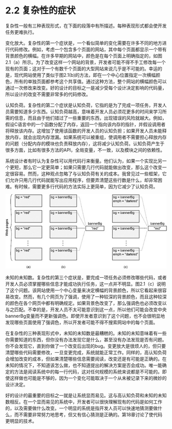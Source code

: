# 2.2 复杂性的症状

复杂性一般有三种表现形式，在下面的段落中有所描述。每种表现形式都会使开发任务更难执行。

变化放大。复杂性的第一个症状是，一个看似简单的变化需要在许多不同的地方进行代码修改。例如，考虑一个包含多个页面的网站，其中每个页面都显示一个带有背景颜色的横幅。在许多早期的网站中，颜色是在每个页面上明确指定的，如图2.1（a）所示。为了改变这样一个网站的背景，开发者可能不得不手工修改每一个现有的页面；这对于一个有数千个页面的大型网站来说几乎是不可能的。幸运的是，现代网站使用了类似于图2.1(b)的方法，即在一个中心位置指定一次横幅颜色，所有的单独页面都参考这个共享值。通过这种方法，整个网站的横幅颜色可以通过一次修改来改变。好的设计的目标之一是减少受每个设计决定影响的代码量，所以设计的改变不需要非常多的代码修改。

认知负荷。复杂性的第二个症状是认知负荷，它指的是为了完成一项任务，开发人员需要知道多少东西。认知负荷越高，意味着开发人员必须花更多的时间来学习所需的信息，而且由于他们错过了一些重要的东西，出现错误的风险就越大。例如，假设C语言中的一个函数分配了内存，返回一个指向该内存的指针，并假设调用者将释放该内存。这增加了使用该函数的开发人员的认知负担；如果开发人员未能释放内存，就会出现内存泄漏。如果系统可以被重组，使调用者不需要担心释放内存的问题（分配内存的模块也负责释放内存），这将减少认知负荷。认知负荷产生于很多方面，比如有很多方法的API，全局变量，不一致，以及模块之间的依赖性。

系统设计者有时认为复杂性可以用代码行来衡量。他们认为，如果一个实现比另一个更短，那么它一定更简单；如果只需要几行代码就能做出改变，那么这个改变一定很容易。然而，这种观点忽略了与认知负荷有关的成本。我曾见过一些框架，它们允许只用几行代码就能写出应用程序，但要弄清楚这些行数是什么，却非常困难。有时候，需要更多行代码的方法实际上更简单，因为它减少了认知负荷。&#x20;

![图2.1: 一个网站的每个页面都显示一个彩色的横幅。在(a)中，横幅的背景颜色是在每个页面中明确指定的。在(b)中，一个共享变量保存着背景颜色，每个页面都引用该变量。在(c)中，一些页面显示一个额外的颜色作为强调，它是横幅背景颜色的一个较深的色调；如果背景颜色改变，强调颜色也必须改变。](../.gitbook/assets/image.png)

未知的未知数。复杂性的第三个症状是，要完成一项任务必须修改哪些代码，或者开发人员必须掌握哪些信息才能成功执行任务，这一点并不明显。图2.1（c）说明了这个问题。该网站使用一个中心变量来决定横幅的背景颜色，所以它看起来很容易改变。然而，有几个网页为了强调，使用了一种较深的背景颜色，而且这种较深的颜色在各个网页中都有明确规定。如果背景色改变了，那么强调色也必须改变以与之匹配。不幸的是，开发人员不太可能意识到这一点，所以他们可能会改变中央bannerBg变量而不更新强调色。即使开发者意识到了这个问题，也不会很明显地发现哪些页面使用了强调色，所以开发者可能不得不搜索网站中的每个页面。

在复杂性的三种表现形式中，未知的未知数是最糟糕的。未知的未知意味着有一些你需要知道的东西，但你没有办法发现它是什么，甚至没有办法发现是否有问题。你不会发现它，直到你做了一个改变后出现的bug。变更放大是很烦人的，但只要清楚哪些代码需要修改，一旦变更完成，系统就能正常工作。同样的，高认知负荷会增加改变的成本，但如果清楚哪些信息需要阅读，改变还是有可能是正确的。在未知的情况下，不知道该怎么做，也不知道提出的解决方案是否会成功。唯一能确定的方法是阅读系统中的每一行代码，这对任何规模的系统来说都是不可能的。即使这样做也可能是不够的，因为一个变化可能取决于一个从未被记录下来的微妙的设计决定。

好的设计的最重要的目标之一就是让系统显而易见。这与高认知负荷和未知的未知数相反。在一个显而易见的系统中，开发者可以很快理解现有的代码是如何工作的，以及需要做什么改变。一个明显的系统是指开发人员可以快速地猜测要做什么，而不需要非常努力地思考，但又有信心猜测是正确的。第18章讨论了使代码更明显的技术。&#x20;
